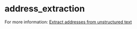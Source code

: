# address_extraction

For more information: [Extract addresses from unstructured text](https://onethinglab.com/2018/03/05/extracting-addresses-from-text/)